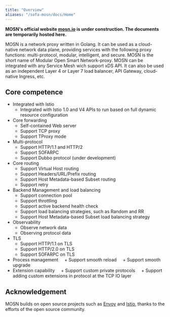 ```yaml
---
title: "Overview"
aliases: "/sofa-mosn/docs/Home"
---
```


**MOSN's official website [mosn.io](http://mosn.io) is under construction. The documents are temporarily hosted here.**

MOSN is a network proxy written in Golang. It can be used as a cloud-native network data plane, providing services with the following proxy functions: multi-protocol, modular, intelligent, and secure. MOSN is the short name of Modular Open Smart Network-proxy. MOSN can be integrated with any Service Mesh wich support xDS API. It can also be used as an independent Layer 4 or Layer 7 load balancer, API Gateway, cloud-native Ingress, etc.

## Core competence

+ Integrated with Istio
  + Integrated with Istio 1.0 and V4 APIs to run based on full dynamic resource configuration
+ Core forwarding
  + Self-contained Web server
  + Support TCP proxy
  + Support TProxy mode
+ Multi-protocol
  + Support HTTP/1.1 and HTTP/2
  + Support SOFARPC
  + Support Dubbo protocol (under development)
+ Core routing
  + Support Virtual Host routing
  + Support Headers/URL/Prefix routing
  + Support Host Metadata-based Subset routing
  + Support retry
+ Backend Management and load balancing
  + Support connection pool
  + Support throttling
  + Support active backend health check
  + Support load balancing strategies, such as Random and RR
  + Support Host Metadata-based Subset load balancing strategy
+ Observability
  + Observe network data
  + Observing protocol data
+ TLS
  + Support HTTP/1.1 on TLS
  + Support HTTP/2.0 on TLS
  + Support SOFARPC on TLS
+ Process management
    + Support smooth reload
    + Support smooth upgrade
+ Extension capability
    + Support custom private protocols
    + Support adding custom extensions in protocol at the TCP IO layer

## Acknowledgement

MOSN builds on open source projects such as [Envoy](https://github.com/envoyproxy/envoy) and [Istio](https://github.com/istio/istio), thanks to the efforts of the open source community.
